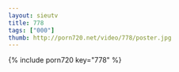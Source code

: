 ```yaml
--- 
layout: sieutv
title: 778
tags: ["000"]
thumb: http://porn720.net/video/778/poster.jpg
---
```

{% include porn720 key="778" %} 
